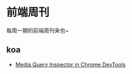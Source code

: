 # 前端周刊
每周一期的前端周刊来也~

## koa

* [Media Query Inspector in Chrome DevTools](https://inspirnathan.com/posts/2-media-query-inspector-chrome/)
